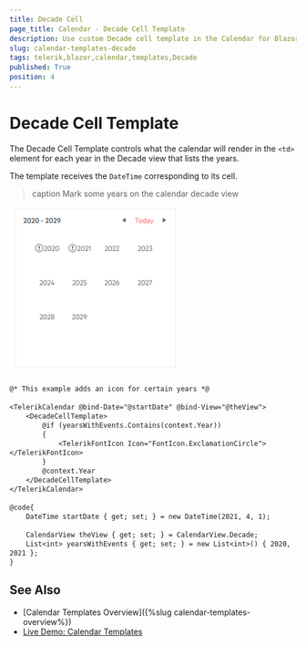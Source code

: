 ```yaml
---
title: Decade Cell
page_title: Calendar - Decade Cell Template
description: Use custom Decade cell template in the Calendar for Blazor.
slug: calendar-templates-decade
tags: telerik,blazor,calendar,templates,Decade
published: True
position: 4
---
```


# Decade Cell Template

The Decade Cell Template controls what the calendar will render in the `<td>` element for each year in the Decade view that lists the years.

The template receives the `DateTime` corresponding to its cell.

>caption Mark some years on the calendar decade view

![calendar decade cell template](images/calendar-decade-template.png)

````CSHTML
@* This example adds an icon for certain years *@

<TelerikCalendar @bind-Date="@startDate" @bind-View="@theView">
    <DecadeCellTemplate>
        @if (yearsWithEvents.Contains(context.Year))
        {
            <TelerikFontIcon Icon="FontIcon.ExclamationCircle"></TelerikFontIcon>
        }
        @context.Year
    </DecadeCellTemplate>
</TelerikCalendar>

@code{
    DateTime startDate { get; set; } = new DateTime(2021, 4, 1);

    CalendarView theView { get; set; } = CalendarView.Decade;
    List<int> yearsWithEvents { get; set; } = new List<int>() { 2020, 2021 };
}
````


## See Also

 * [Calendar Templates Overview]({%slug calendar-templates-overview%})
 * [Live Demo: Calendar Templates](https://demos.telerik.com/blazor-ui/calendar/templates)
 

